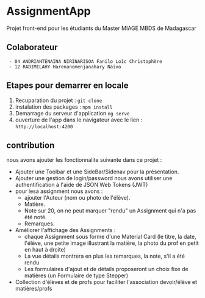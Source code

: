 # AssignmentApp

Projet front-end pour les étudiants du Master MIAGE MBDS de Madagascar

## Colaborateur

     - 04 ANDRIANTENAINA NIRINARISOA Fanilo Loïc Christophère
     - 12 RADIMILAHY Harenanomenjanahary Naivo

## Etapes pour demarrer en locale

1. Recuparation du projet : `git clone`
2. instalation des packages : `npm install`
3. Demarrage du serveur d'application `ng serve`
4. ouverture de l'app dans le navigateur avec le lien : `http://localhost:4200`

## contribution

nous avons ajouter les fonctionnalite suivante dans ce projet :

* Ajouter une Toolbar et une SideBar/Sidenav pour la présentation.
* Ajouter une gestion de login/password
    nous avons utiliser une authentification à l'aide de JSON Web Tokens (JWT)
* pour lesa assignment nous avons :  
  * ajouter l'Auteur (nom ou photo de l'élève).
  * Matière.
  * Note sur 20, on ne peut marquer "rendu" un Assignment qui n'a pas été noté.
  * Remarques.
* Améliorer l'affichage des Assignments :
  * chaque Assignment sous forme d'une Material Card (le titre, la date, l'élève, une petite image illustrant la matière, la photo du prof en petit en haut à droite)   
  * La vue détails montrera en plus les remarques, la note, s'il a été rendu  
  * Les formulaires d'ajout et de détails proposeront un choix fixe de matières (un Formulaire de type Stepper)
* Collection d'élèves et de profs pour faciliter l'association devoir/élève et matières/profs
